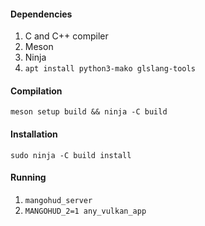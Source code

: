 #### Dependencies
1. C and C++ compiler
2. Meson
3. Ninja
4. `apt install python3-mako glslang-tools`

#### Compilation

`meson setup build && ninja -C build`

#### Installation
`sudo ninja -C build install`

#### Running
1. `mangohud_server`
2. `MANGOHUD_2=1 any_vulkan_app`
